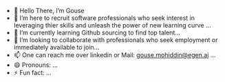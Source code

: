 - 👋 Hello There, I’m Gouse
- 👀 I’m here to recruit software professionals who seek interest in leveraging thier skills and unleash the power of new learning curve ...
- 🌱 I’m currently learning Github sourcing to find top talent...
- 💞️ I’m looking to collaborate with professionals who seek employment or immediately available to join...
- 📫 One can reach me over linkedin or Mail: gouse.mohiddin@egen.ai ...
- 😄 Pronouns: ...
- ⚡ Fun fact: ...

<!---
SGM8639/SGM8639 is a ✨ special ✨ repository because its `README.md` (this file) appears on your GitHub profile.
You can click the Preview link to take a look at your changes.
--->
